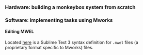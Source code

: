 ### Hardware: building a monkeybox system from scratch

### Software: implementing tasks using Mworks


#### Editing MWEL
Located [here](https://github.com/cstawarz/mwel_sublime) is a Sublime Text 3 syntax definition for `.mwel` files 
(a proprietary format specific to Mworks) files.  


